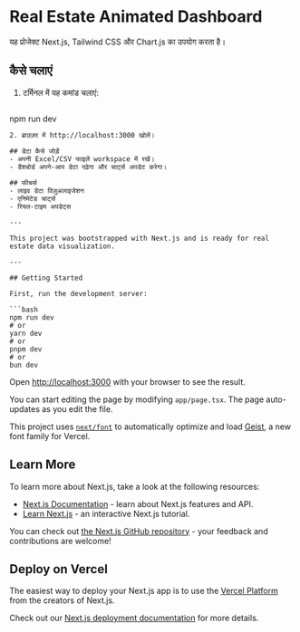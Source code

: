 # Real Estate Animated Dashboard

यह प्रोजेक्ट Next.js, Tailwind CSS और Chart.js का उपयोग करता है।

## कैसे चलाएं

1. टर्मिनल में यह कमांड चलाएं:
   ```
npm run dev
   ```
2. ब्राउज़र में http://localhost:3000 खोलें।

## डेटा कैसे जोड़ें
- अपनी Excel/CSV फाइलें workspace में रखें।
- डैशबोर्ड अपने-आप डेटा पढ़ेगा और चार्ट्स अपडेट करेगा।

## फीचर्स
- लाइव डेटा विज़ुअलाइजेशन
- एनिमेटेड चार्ट्स
- रियल-टाइम अपडेट्स

---

This project was bootstrapped with Next.js and is ready for real estate data visualization.

---

## Getting Started

First, run the development server:

```bash
npm run dev
# or
yarn dev
# or
pnpm dev
# or
bun dev
```

Open [http://localhost:3000](http://localhost:3000) with your browser to see the result.

You can start editing the page by modifying `app/page.tsx`. The page auto-updates as you edit the file.

This project uses [`next/font`](https://nextjs.org/docs/app/building-your-application/optimizing/fonts) to automatically optimize and load [Geist](https://vercel.com/font), a new font family for Vercel.

## Learn More

To learn more about Next.js, take a look at the following resources:

- [Next.js Documentation](https://nextjs.org/docs) - learn about Next.js features and API.
- [Learn Next.js](https://nextjs.org/learn) - an interactive Next.js tutorial.

You can check out [the Next.js GitHub repository](https://github.com/vercel/next.js) - your feedback and contributions are welcome!

## Deploy on Vercel

The easiest way to deploy your Next.js app is to use the [Vercel Platform](https://vercel.com/new?utm_medium=default-template&filter=next.js&utm_source=create-next-app&utm_campaign=create-next-app-readme) from the creators of Next.js.

Check out our [Next.js deployment documentation](https://nextjs.org/docs/app/building-your-application/deploying) for more details.
